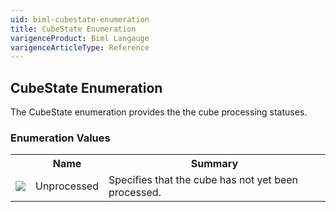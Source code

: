 ```yaml
---
uid: biml-cubestate-enumeration
title: CubeState Enumeration
varigenceProduct: Biml Langauge
varigenceArticleType: Reference
---
```


## CubeState Enumeration<div class="LanguageSummary"><div class ="SummaryItem">The CubeState enumeration provides the the cube processing statuses.</div></div><div class="EnumValueGroup">### Enumeration Values<table id="EnumValue" class="MemberList"><tbody><tr><th class="MemberTypeIconColumnHeader">&nbsp;</th><th class="MemberNameColumnHeader">Name</th><th class="MemberSummaryColumnHeader">Summary</th></tr><tr class="cd0"><td align="center" class="MemberTypeIcon"><img src="enumValue.png"></img></td><td class="MemberName">Unprocessed</td><td class="MemberSummary"><div class ="SummaryItem">Specifies that the cube has not yet been processed.</div></td></tr></tbody></table></div>